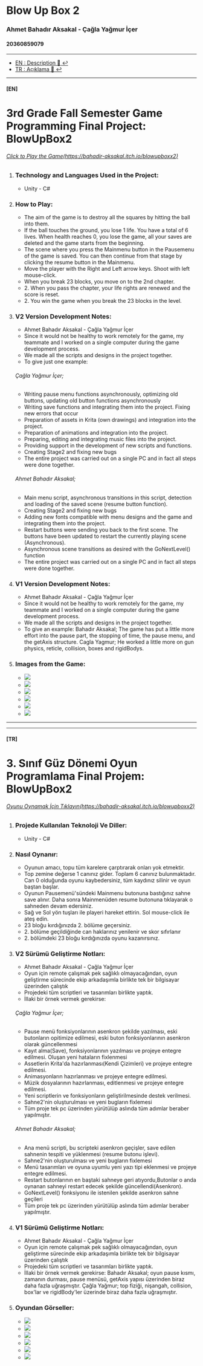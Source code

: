 # Blow Up Box 2

### Ahmet Bahadır Aksakal - Çağla Yağmur İçer

#### 20360859079

****

- [EN : Description :book: :leftwards_arrow_with_hook:](#en)  
- [TR : Açıklama :book: :leftwards_arrow_with_hook:](#tr)

****

#### [EN]

# 3rd Grade Fall Semester Game Programming Final Project: BlowUpBox2

###### [Click to Play the Game(https://bahadir-aksakal.itch.io/blowupboxx2)](https://bahadir-aksakal.itch.io/blowupboxx2)

1. ### Technology and Languages Used in the Project:
    
     * Unity - C#
      
2. ### How to Play:
    
     * The aim of the game is to destroy all the squares by hitting the ball into them.
     * If the ball touches the ground, you lose 1 life. You have a total of 6 lives. When health reaches 0, you lose the game, all your saves are deleted and the game starts from the beginning.
     * The scene where you press the Mainmenu button in the Pausemenu of the game is saved. You can then continue from that stage by clicking the resume button in the Mainmenu.
     * Move the player with the Right and Left arrow keys. Shoot with left mouse-click.
     * When you break 23 blocks, you move on to the 2nd chapter.
     *   2\. When you pass the chapter, your life rights are renewed and the score is reset.
     *   2\. You win the game when you break the 23 blocks in the level.
      
3. ### V2 Version Development Notes:
    
     * Ahmet Bahadır Aksakal - Çağla Yağmur İçer
     * Since it would not be healthy to work remotely for the game, my teammate and I worked on a single computer during the game development process.
     * We made all the scripts and designs in the project together.
     * To give just one example:
    
     ###### Çağla Yağmur İçer;
    
     * Writing pause menu functions asynchronously, optimizing old buttons, updating old button functions asynchronously
     * Writing save functions and integrating them into the project. Fixing new errors that occur
     * Preparation of assets in Krita (own drawings) and integration into the project.
     * Preparation of animations and integration into the project.
     * Preparing, editing and integrating music files into the project.
     * Providing support in the development of new scripts and functions.
     * Creating Stage2 and fixing new bugs
     * The entire project was carried out on a single PC and in fact all steps were done together.
    
     ###### Ahmet Bahadır Aksakal;
    
     * Main menu script, asynchronous transitions in this script, detection and loading of the saved scene (resume button function).
     * Creating Stage2 and fixing new bugs
     * Adding new fonts compatible with menu designs and the game and integrating them into the project.
     * Restart buttons were sending you back to the first scene. The buttons have been updated to restart the currently playing scene (Asynchronous).
     * Asynchronous scene transitions as desired with the GoNextLevel() function
     * The entire project was carried out on a single PC and in fact all steps were done together.
    
4. ### V1 Version Development Notes:
    
     * Ahmet Bahadır Aksakal - Çağla Yağmur İçer
     * Since it would not be healthy to work remotely for the game, my teammate and I worked on a single computer during the game development process.
     * We made all the scripts and designs in the project together.
     * To give an example: Bahadır Aksakal; The game has put a little more effort into the pause part, the stopping of time, the pause menu, and the getAxis structure. Cagla Yagmur; He worked a little more on gun physics, reticle, collision, boxes and rigidBodys.
      
5. ### Images from the Game:
    
     * ![](GorsellerReadme/blowupbox2-0.png)
     * ![](GorsellerReadme/blowupbox2-1.png)
     * ![](GorsellerReadme/blowupbox2-2.png)
     * ![](GorsellerReadme/blowupbox2-3.png)
     * ![](GorsellerReadme/blowupbox2-4.png)
     * ![](GorsellerReadme/blowupbox2-5.png)


****
****

#### [TR]

# 3. Sınıf Güz Dönemi Oyun Programlama Final Projem: BlowUpBox2

###### [Oyunu Oynamak İçin Tıklayın(https://bahadir-aksakal.itch.io/blowupboxx2)](https://bahadir-aksakal.itch.io/blowupboxx2)

1.  ### Projede Kullanılan Teknoloji Ve Diller:
    
    *   Unity - C#
      
2.  ### Nasıl Oynanır:
    
    *   Oyunun amacı, topu tüm karelere çarptırarak onları yok etmektir.
    *   Top zemine değerse 1 canınız gider. Toplam 6 canınız bulunmaktadır. Can 0 olduğunda oyunu kaybedersiniz, tüm kaydınız silinir ve oyun baştan başlar.
    *   Oyunun Pausemenü'sündeki Mainmenu butonuna bastığınız sahne save alınır. Daha sonra Mainmenüden resume butonuna tıklayarak o sahneden devam edersiniz.
    *   Sağ ve Sol yön tuşları ile playeri hareket ettirin. Sol mouse-click ile ateş edin.
    *   23 bloğu kırdığınızda 2. bölüme geçersiniz.
    *   2\. bölüme geçildiğinde can haklarınız yenilenir ve skor sıfırlanır
    *   2\. bölümdeki 23 bloğu kırdığınızda oyunu kazanırsınız.
      
3.  ### V2 Sürümü Geliştirme Notları:
    
    *   Ahmet Bahadır Aksakal - Çağla Yağmur İçer
    *   Oyun için remote çalışmak pek sağlıklı olmayacağından, oyun geliştirme sürecinde ekip arkadaşımla birlikte tek bir bilgisayar üzerinden çalıştık
    *   Projedeki tüm scriptleri ve tasarımları birlikte yaptık.
    *   İllaki bir örnek vermek gerekirse:
    
    ###### Çağla Yağmur İçer;
    
    *   Pause menü fonksiyonlarının asenkron şekilde yazılması, eski butonların opitimize edilmesi, eski buton fonksiyonlarının asenkron olarak güncellenmesi
    *   Kayıt alma(Save), fonksiyonlarının yazılması ve projeye entegre edilmesi. Oluşan yeni hataların fixlenmesi
    *   Assetlerin Krita'da hazırlanması(Kendi Çizimleri) ve projeye entegre edilmesi.
    *   Animasyonların hazırlanması ve projeye entegre edilmesi.
    *   Müzik dosyalarının hazırlanması, editlenmesi ve projeye entegre edilmesi.
    *   Yeni scriptlerin ve fonksiyonların geliştirilmesinde destek verilmesi.
    *   Sahne2'nin oluşturulması ve yeni bugların fixlemesi
    *   Tüm proje tek pc üzerinden yürütülüp aslında tüm adımlar beraber yapılmıştır.
    
    ###### Ahmet Bahadır Aksakal;
    
    *   Ana menü scripti, bu scripteki asenkron geçişler, save edilen sahnenin tespiti ve yüklenmesi (resume butonu işlevi).
    *   Sahne2'nin oluşturulması ve yeni bugların fixlemesi
    *   Menü tasarımları ve oyuna uyumlu yeni yazı tipi eklenmesi ve projeye entegre edilmesi.
    *   Restart butonlarının en baştaki sahneye geri atıyordu,Butonlar o anda oynanan sahneyi restart edecek şekilde güncellendi(Asenkron).
    *   GoNextLevel() fonksiyonu ile istenilen şekilde asenkron sahne geçileri
    *   Tüm proje tek pc üzerinden yürütülüp aslında tüm adımlar beraber yapılmıştır.
    
4.  ### V1 Sürümü Geliştirme Notları:
    
    *   Ahmet Bahadır Aksakal - Çağla Yağmur İçer
    *   Oyun için remote çalışmak pek sağlıklı olmayacağından, oyun geliştirme sürecinde ekip arkadaşımla birlikte tek bir bilgisayar üzerinden çalıştık
    *   Projedeki tüm scriptleri ve tasarımları birlikte yaptık.
    *   İllaki bir örnek vermek gerekirse: Bahadır Aksakal; oyun pause kısmı, zamanın durması, pause menüsü, getAxis yapısı üzerinden biraz daha fazla uğraşmıştır. Çağla Yağmur; top fiziği, nişangah, collision, box'lar ve rigidBody'ler üzerinde biraz daha fazla uğraşmıştır.
      
5.  ### Oyundan Görseller:
    
    *   ![](GorsellerReadme/blowupbox2-0.png)
    *   ![](GorsellerReadme/blowupbox2-1.png)
    *   ![](GorsellerReadme/blowupbox2-2.png)
    *   ![](GorsellerReadme/blowupbox2-3.png)
    *   ![](GorsellerReadme/blowupbox2-4.png)
    *   ![](GorsellerReadme/blowupbox2-5.png)
